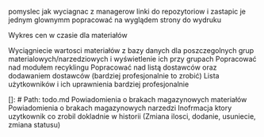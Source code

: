 pomyslec jak wyciagnac z managerow linki do repozytoriow i zastapic je jednym glownymm
popracować na wyglądem strony do wydruku

Wykres cen w czasie dla materiałów

Wyciągniecie wartosci materiałów z bazy danych dla poszczegolnych grup materialowych/narzedziowych i wyświetlenie ich przy grupach
Popracować nad modułem recyklingu
Popracować nad listą dostawców oraz dodawaniem dostawców (bardziej profesjonalnie to zrobić)
Lista użytkowników i ich uprawnienia bardziej profesjonalnie

[]: # Path: todo.md
Powiadomienia o brakach magazynowych materiałów
Powiadomienia o brakach magazynowych narzedzi
Inofrmacja ktory uzytkownik co zrobil dokladnie w historii (Zmiana ilosci, dodanie, usuniecie, zmiana statusu)
